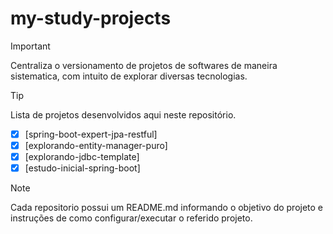 # my-study-projects
>[!IMPORTANT]
>Centraliza o versionamento de projetos de softwares de maneira sistematica, com intuito de explorar diversas tecnologias.

>[!TIP]
> Lista de projetos desenvolvidos aqui neste repositório.

- [x] [spring-boot-expert-jpa-restful]
- [x] [explorando-entity-manager-puro]
- [x] [explorando-jdbc-template]
- [x] [estudo-inicial-spring-boot]

> [!NOTE]
> Cada repositorio possui um README.md informando o objetivo do projeto e instruções de como configurar/executar o referido projeto.
